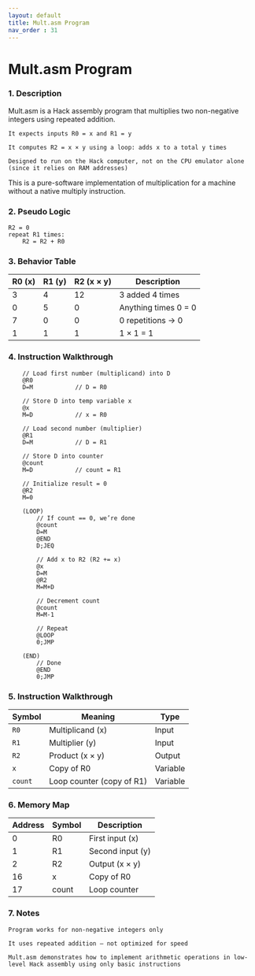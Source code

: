 ```yaml
---
layout: default
title: Mult.asm Program
nav_order : 31
---
```


# Mult.asm Program 

### 1. Description

Mult.asm is a Hack assembly program that multiplies two non-negative integers using repeated addition.

    It expects inputs R0 = x and R1 = y

    It computes R2 = x × y using a loop: adds x to a total y times

    Designed to run on the Hack computer, not on the CPU emulator alone (since it relies on RAM addresses)

This is a pure-software implementation of multiplication for a machine without a native multiply instruction.

### 2. Pseudo Logic

```
R2 = 0
repeat R1 times:
    R2 = R2 + R0

```


### 3. Behavior Table

| R0 (x) | R1 (y) | R2 (x × y) | Description                     |
|--------|--------|------------|---------------------------------|
| 3      | 4      | 12         | 3 added 4 times                 |
| 0      | 5      | 0          | Anything times 0 = 0            |
| 7      | 0      | 0          | 0 repetitions → 0               |
| 1      | 1      | 1          | 1 × 1 = 1                       |


### 4. Instruction Walkthrough

```
    // Load first number (multiplicand) into D
    @R0
    D=M            // D = R0

    // Store D into temp variable x
    @x
    M=D            // x = R0

    // Load second number (multiplier)
    @R1
    D=M            // D = R1

    // Store D into counter
    @count
    M=D            // count = R1

    // Initialize result = 0
    @R2
    M=0

    (LOOP)
        // If count == 0, we’re done
        @count
        D=M
        @END
        D;JEQ

        // Add x to R2 (R2 += x)
        @x
        D=M
        @R2
        M=M+D

        // Decrement count
        @count
        M=M-1

        // Repeat
        @LOOP
        0;JMP

    (END)
        // Done
        @END
        0;JMP

 ```

### 5. Instruction Walkthrough

| Symbol  | Meaning                   | Type     |
| ------- | ------------------------- | -------- |
| `R0`    | Multiplicand (x)          | Input    |
| `R1`    | Multiplier (y)            | Input    |
| `R2`    | Product (x × y)           | Output   |
| `x`     | Copy of R0                | Variable |
| `count` | Loop counter (copy of R1) | Variable |

### 6. Memory Map

| Address | Symbol   | Description             |
|---------|----------|-------------------------|
| 0       | R0       | First input (x)         |
| 1       | R1       | Second input (y)        |
| 2       | R2       | Output (x × y)          |
| 16      | x        | Copy of R0              |
| 17      | count    | Loop counter            |

### 7. Notes
    Program works for non-negative integers only

    It uses repeated addition — not optimized for speed

    Mult.asm demonstrates how to implement arithmetic operations in low-level Hack assembly using only basic instructions
